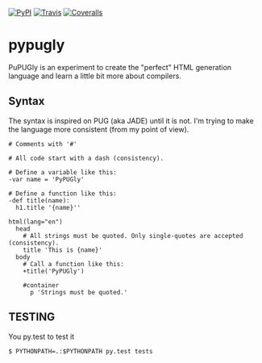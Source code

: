 [![PyPI](https://img.shields.io/pypi/v/pypugly.svg?style=flat-square)](https://pypi.python.org/pypi/pypugly)
[![Travis](https://img.shields.io/travis/zerotk/pypugly.svg?style=flat-square)](https://travis-ci.org/zerotk/pypugly)
[![Coveralls](https://img.shields.io/coveralls/zerotk/pypugly.svg?style=flat-square)](https://coveralls.io/github/zerotk/pypugly)

# pypugly

PuPUGly is an experiment to create the "perfect" HTML generation language and learn a little bit more about compilers.


## Syntax

The syntax is inspired on PUG (aka JADE) until it is not. I'm trying to make the language more consistent (from my point of view).

```
# Comments with '#'

# All code start with a dash (consistency).

# Define a variable like this:
-var name = 'PyPUGly'

# Define a function like this:
-def title(name):
  h1.title '{name}''

html(lang="en")
  head
    # All strings must be quoted. Only single-quotes are accepted (consistency).
    title 'This is {name}'
  body
    # Call a function like this:
    +title('PyPUGly')

    #container
      p 'Strings must be quoted.'
```


## TESTING

You py.test to test it

```console
$ PYTHONPATH=.:$PYTHONPATH py.test tests
```
